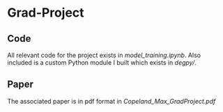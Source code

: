 # Grad-Project

## Code
All relevant code for the project exists in *model_training.ipynb*. Also included is a custom Python module I built which exists in *degpy/*.

## Paper
The associated paper is in pdf format in *Copeland_Max_GradProject.pdf*